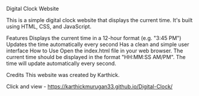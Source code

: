 Digital Clock Website



This is a simple digital clock website that displays the current time. It's built using HTML, CSS, and JavaScript.

Features
Displays the current time in a 12-hour format (e.g. "3:45 PM")
Updates the time automatically every second
Has a clean and simple user interface
How to Use
Open the index.html file in your web browser.
The current time should be displayed in the format "HH:MM:SS AM/PM".
The time will update automatically every second.


Credits
This website was created by Karthick.



Click and view - https://karthickmurugan33.github.io/Digital-Clock/
